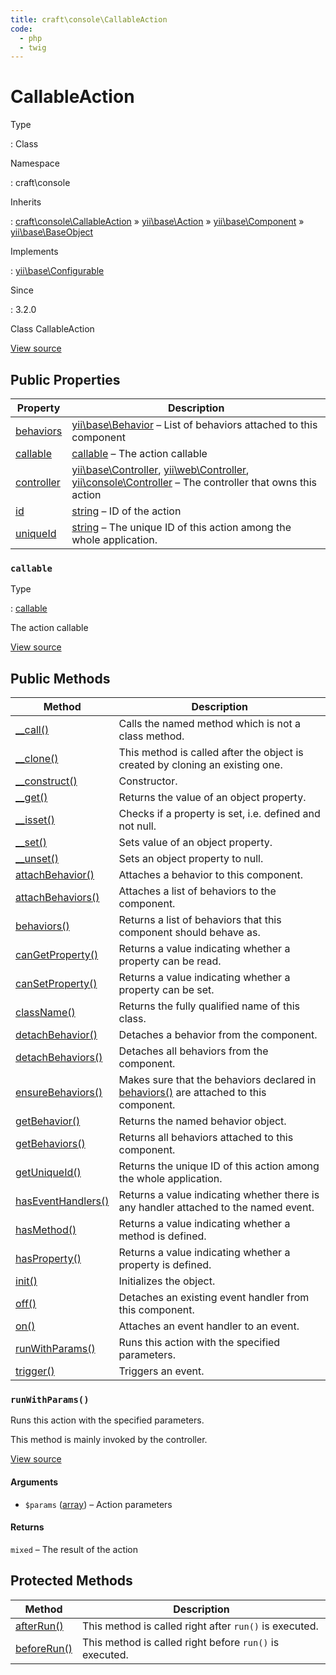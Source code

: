 ```yaml
---
title: craft\console\CallableAction
code:
  - php
  - twig
---
```


# CallableAction

Type

:   Class

Namespace

:   craft\console

Inherits

:   [craft\console\CallableAction](craft-console-callableaction.md) &raquo;
[yii\base\Action](https://www.yiiframework.com/doc/api/2.0/yii-base-action) &raquo;
[yii\base\Component](https://www.yiiframework.com/doc/api/2.0/yii-base-component) &raquo;
[yii\base\BaseObject](https://www.yiiframework.com/doc/api/2.0/yii-base-baseobject)

Implements

:   [yii\base\Configurable](https://www.yiiframework.com/doc/api/2.0/yii-base-configurable)

Since

:   3.2.0



Class CallableAction





[View source](https://github.com/craftcms/cms/blob/master/src/console/CallableAction.php)


## Public Properties

| Property                                                                                                                   | Description
| -------------------------------------------------------------------------------------------------------------------------- | --------------------------------------------------------------------------------------------------------------------------------------------------------------------------------------------------------------------------------------------------------------------------------------------------------
| [behaviors](https://www.yiiframework.com/doc/api/2.0/yii-base-component#$behaviors-detail "Defined by yii\base\Component") | [yii\base\Behavior](https://www.yiiframework.com/doc/api/2.0/yii-base-behavior) – List of behaviors attached to this component
| [callable](craft-console-callableaction.md#callable)                                                                       | [callable](http://php.net/language.types.callable) – The action callable
| [controller](https://www.yiiframework.com/doc/api/2.0/yii-base-action#$controller-detail "Defined by yii\base\Action")     | [yii\base\Controller](https://www.yiiframework.com/doc/api/2.0/yii-base-controller), [yii\web\Controller](https://www.yiiframework.com/doc/api/2.0/yii-web-controller), [yii\console\Controller](https://www.yiiframework.com/doc/api/2.0/yii-console-controller) – The controller that owns this action
| [id](https://www.yiiframework.com/doc/api/2.0/yii-base-action#$id-detail "Defined by yii\base\Action")                     | [string](http://php.net/language.types.string) – ID of the action
| [uniqueId](https://www.yiiframework.com/doc/api/2.0/yii-base-action#$uniqueId-detail "Defined by yii\base\Action")         | [string](http://php.net/language.types.string) – The unique ID of this action among the whole application.

### `callable`



Type

:   [callable](http://php.net/language.types.callable)



The action callable



[View source](https://github.com/craftcms/cms/blob/master/src/console/CallableAction.php#L24)







## Public Methods

| Method                                                                                                                                      | Description
| ------------------------------------------------------------------------------------------------------------------------------------------- | -----------------------------------------------------------------------------------------------------------------------------------------------------------------------
| [__call()](https://www.yiiframework.com/doc/api/2.0/yii-base-baseobject#__call()-detail "Defined by yii\base\BaseObject")                   | Calls the named method which is not a class method.
| [__clone()](https://www.yiiframework.com/doc/api/2.0/yii-base-component#__clone()-detail "Defined by yii\base\Component")                   | This method is called after the object is created by cloning an existing one.
| [__construct()](https://www.yiiframework.com/doc/api/2.0/yii-base-baseobject#__construct()-detail "Defined by yii\base\BaseObject")         | Constructor.
| [__get()](https://www.yiiframework.com/doc/api/2.0/yii-base-baseobject#__get()-detail "Defined by yii\base\BaseObject")                     | Returns the value of an object property.
| [__isset()](https://www.yiiframework.com/doc/api/2.0/yii-base-baseobject#__isset()-detail "Defined by yii\base\BaseObject")                 | Checks if a property is set, i.e. defined and not null.
| [__set()](https://www.yiiframework.com/doc/api/2.0/yii-base-baseobject#__set()-detail "Defined by yii\base\BaseObject")                     | Sets value of an object property.
| [__unset()](https://www.yiiframework.com/doc/api/2.0/yii-base-baseobject#__unset()-detail "Defined by yii\base\BaseObject")                 | Sets an object property to null.
| [attachBehavior()](https://www.yiiframework.com/doc/api/2.0/yii-base-component#attachBehavior()-detail "Defined by yii\base\Component")     | Attaches a behavior to this component.
| [attachBehaviors()](https://www.yiiframework.com/doc/api/2.0/yii-base-component#attachBehaviors()-detail "Defined by yii\base\Component")   | Attaches a list of behaviors to the component.
| [behaviors()](https://www.yiiframework.com/doc/api/2.0/yii-base-component#behaviors()-detail "Defined by yii\base\Component")               | Returns a list of behaviors that this component should behave as.
| [canGetProperty()](https://www.yiiframework.com/doc/api/2.0/yii-base-baseobject#canGetProperty()-detail "Defined by yii\base\BaseObject")   | Returns a value indicating whether a property can be read.
| [canSetProperty()](https://www.yiiframework.com/doc/api/2.0/yii-base-baseobject#canSetProperty()-detail "Defined by yii\base\BaseObject")   | Returns a value indicating whether a property can be set.
| [className()](https://www.yiiframework.com/doc/api/2.0/yii-base-baseobject#className()-detail "Defined by yii\base\BaseObject")             | Returns the fully qualified name of this class.
| [detachBehavior()](https://www.yiiframework.com/doc/api/2.0/yii-base-component#detachBehavior()-detail "Defined by yii\base\Component")     | Detaches a behavior from the component.
| [detachBehaviors()](https://www.yiiframework.com/doc/api/2.0/yii-base-component#detachBehaviors()-detail "Defined by yii\base\Component")   | Detaches all behaviors from the component.
| [ensureBehaviors()](https://www.yiiframework.com/doc/api/2.0/yii-base-component#ensureBehaviors()-detail "Defined by yii\base\Component")   | Makes sure that the behaviors declared in [behaviors()](https://www.yiiframework.com/doc/api/2.0/yii-base-component#behaviors()-detail) are attached to this component.
| [getBehavior()](https://www.yiiframework.com/doc/api/2.0/yii-base-component#getBehavior()-detail "Defined by yii\base\Component")           | Returns the named behavior object.
| [getBehaviors()](https://www.yiiframework.com/doc/api/2.0/yii-base-component#getBehaviors()-detail "Defined by yii\base\Component")         | Returns all behaviors attached to this component.
| [getUniqueId()](https://www.yiiframework.com/doc/api/2.0/yii-base-action#getUniqueId()-detail "Defined by yii\base\Action")                 | Returns the unique ID of this action among the whole application.
| [hasEventHandlers()](https://www.yiiframework.com/doc/api/2.0/yii-base-component#hasEventHandlers()-detail "Defined by yii\base\Component") | Returns a value indicating whether there is any handler attached to the named event.
| [hasMethod()](https://www.yiiframework.com/doc/api/2.0/yii-base-baseobject#hasMethod()-detail "Defined by yii\base\BaseObject")             | Returns a value indicating whether a method is defined.
| [hasProperty()](https://www.yiiframework.com/doc/api/2.0/yii-base-baseobject#hasProperty()-detail "Defined by yii\base\BaseObject")         | Returns a value indicating whether a property is defined.
| [init()](https://www.yiiframework.com/doc/api/2.0/yii-base-baseobject#init()-detail "Defined by yii\base\BaseObject")                       | Initializes the object.
| [off()](https://www.yiiframework.com/doc/api/2.0/yii-base-component#off()-detail "Defined by yii\base\Component")                           | Detaches an existing event handler from this component.
| [on()](https://www.yiiframework.com/doc/api/2.0/yii-base-component#on()-detail "Defined by yii\base\Component")                             | Attaches an event handler to an event.
| [runWithParams()](craft-console-callableaction.md#method-runwithparams)                                                                     | Runs this action with the specified parameters.
| [trigger()](https://www.yiiframework.com/doc/api/2.0/yii-base-component#trigger()-detail "Defined by yii\base\Component")                   | Triggers an event.

### `runWithParams()`





Runs this action with the specified parameters.

This method is mainly invoked by the controller.


[View source](https://github.com/craftcms/cms/blob/master/src/console/CallableAction.php#L33-L42)


#### Arguments

- `$params` ([array](http://php.net/language.types.array)) – Action parameters

#### Returns

`mixed` – The result of the action





## Protected Methods

| Method                                                                                                                  | Description
| ----------------------------------------------------------------------------------------------------------------------- | -------------------------------------------------------
| [afterRun()](https://www.yiiframework.com/doc/api/2.0/yii-base-action#afterRun()-detail "Defined by yii\base\Action")   | This method is called right after `run()` is executed.
| [beforeRun()](https://www.yiiframework.com/doc/api/2.0/yii-base-action#beforeRun()-detail "Defined by yii\base\Action") | This method is called right before `run()` is executed.






